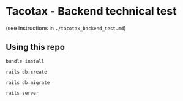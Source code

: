 # Tacotax - Backend technical test

(see instructions in `./tacotax_backend_test.md`)

## Using this repo

`bundle install`

`rails db:create`

`rails db:migrate`

`rails server`
